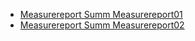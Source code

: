 - [Measurereport Summ Measurereport01](MeasureReport-summ-measurereport01.html)
- [Measurereport Summ Measurereport02](MeasureReport-summ-measurereport02.html)

